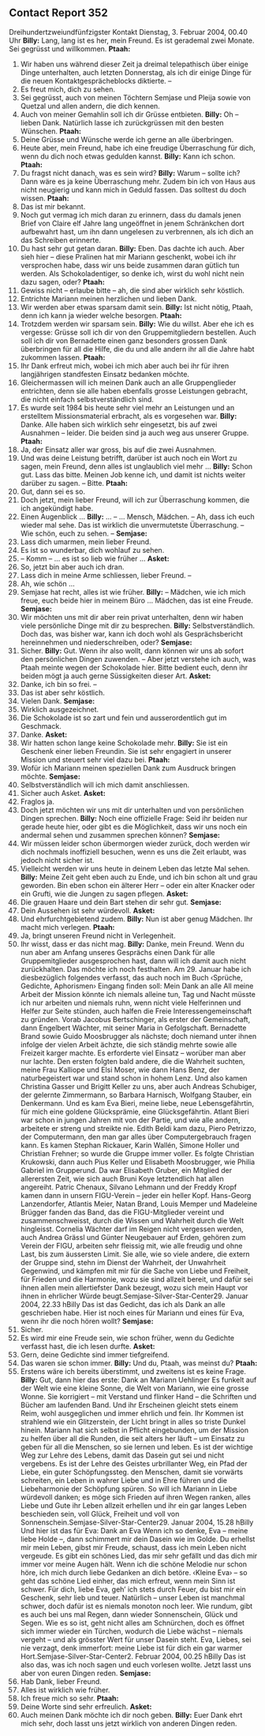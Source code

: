 ## Contact Report 352
Dreihundertzweiundfünfzigster Kontakt
Dienstag, 3. Februar 2004, 00.40 Uhr
**Billy:**
Lang, lang ist es her, mein Freund. Es ist gerademal zwei Monate. Sei gegrüsst und willkommen.
**Ptaah:**
1. Wir haben uns während dieser Zeit ja dreimal telepathisch über einige Dinge unterhalten, auch letzten Donnerstag, als ich dir einige Dinge für die neuen Kontaktgesprächeblocks diktierte. –
2. Es freut mich, dich zu sehen.
3. Sei gegrüsst, auch von meinen Töchtern Semjase und Pleija sowie von Quetzal und allen andern, die dich kennen.
4. Auch von meiner Gemahlin soll ich dir Grüsse entbieten.
**Billy:**
Oh – lieben Dank. Natürlich lasse ich zurückgrüssen mit den besten Wünschen.
**Ptaah:**
5. Deine Grüsse und Wünsche werde ich gerne an alle überbringen.
6. Heute aber, mein Freund, habe ich eine freudige Überraschung für dich, wenn du dich noch etwas gedulden kannst.
**Billy:**
Kann ich schon.
**Ptaah:**
7. Du fragst nicht danach, was es sein wird?
**Billy:**
Warum – sollte ich? Dann wäre es ja keine Überraschung mehr. Zudem bin ich von Haus aus nicht neugierig und kann mich in Geduld fassen. Das solltest du doch wissen.
**Ptaah:**
8. Das ist mir bekannt.
9. Noch gut vermag ich mich daran zu erinnern, dass du damals jenen Brief von Claire elf Jahre lang ungeöffnet in jenem Schränkchen dort aufbewahrt hast, um ihn dann ungelesen zu verbrennen, als ich dich an das Schreiben erinnerte.
10. Du hast sehr gut getan daran.
**Billy:**
Eben. Das dachte ich auch. Aber sieh hier – diese Pralinen hat mir Mariann geschenkt, wobei ich ihr versprochen habe, dass wir uns beide zusammen daran gütlich tun werden. Als Schokoladentiger, so denke ich, wirst du wohl nicht nein dazu sagen, oder?
**Ptaah:**
11. Gewiss nicht – erlaube bitte – ah, die sind aber wirklich sehr köstlich.
12. Entrichte Mariann meinen herzlichen und lieben Dank.
13. Wir werden aber etwas sparsam damit sein.
**Billy:**
Ist nicht nötig, Ptaah, denn ich kann ja wieder welche besorgen.
**Ptaah:**
14. Trotzdem werden wir sparsam sein.
**Billy:**
Wie du willst. Aber ehe ich es vergesse: Grüsse soll ich dir von den Gruppemitgliedern bestellen. Auch soll ich dir von Bernadette einen ganz besonders grossen Dank überbringen für all die Hilfe, die du und alle andern ihr all die Jahre habt zukommen lassen.
**Ptaah:**
15. Ihr Dank erfreut mich, wobei ich mich aber auch bei ihr für ihren langjährigen standfesten Einsatz bedanken möchte.
16. Gleichermassen will ich meinen Dank auch an alle Gruppenglieder entrichten, denn sie alle haben ebenfalls grosse Leistungen gebracht, die nicht einfach selbstverständlich sind.
17. Es wurde seit 1984 bis heute sehr viel mehr an Leistungen und an erstelltem Missionsmaterial erbracht, als es vorgesehen war.
**Billy:**
Danke. Alle haben sich wirklich sehr eingesetzt, bis auf zwei Ausnahmen – leider. Die beiden sind ja auch weg aus unserer Gruppe.
**Ptaah:**
18. Ja, der Einsatz aller war gross, bis auf die zwei Ausnahmen.
19. Und was deine Leistung betrifft, darüber ist auch noch ein Wort zu sagen, mein Freund, denn alles ist unglaublich viel mehr …
**Billy:**
Schon gut. Lass das bitte. Meinen Job kenne ich, und damit ist nichts weiter darüber zu sagen. – Bitte.
**Ptaah:**
20. Gut, dann sei es so.
21. Doch jetzt, mein lieber Freund, will ich zur Überraschung kommen, die ich angekündigt habe.
22. Einen Augenblick …
**Billy:**
… – … Mensch, Mädchen. – Ah, dass ich euch wieder mal sehe. Das ist wirklich die unvermutetste Überraschung. – Wie schön, euch zu sehen. –
**Semjase:**
1. Lass dich umarmen, mein lieber Freund.
2. Es ist so wunderbar, dich wohlauf zu sehen.
3. – Komm – … es ist so lieb wie früher …
**Asket:**
1. So, jetzt bin aber auch ich dran.
2. Lass dich in meine Arme schliessen, lieber Freund. –
3. Ah, wie schön …
4. Semjase hat recht, alles ist wie früher.
**Billy:**
– Mädchen, wie ich mich freue, euch beide hier in meinem Büro … Mädchen, das ist eine Freude.
**Semjase:**
4. Wir möchten uns mit dir aber rein privat unterhalten, denn wir haben viele persönliche Dinge mit dir zu besprechen.
**Billy:**
Selbstverständlich. Doch das, was bisher war, kann ich doch wohl als Gesprächsbericht hereinnehmen und niederschreiben, oder?
**Semjase:**
5. Sicher.
**Billy:**
Gut. Wenn ihr also wollt, dann können wir uns ab sofort den persönlichen Dingen zuwenden. – Aber jetzt verstehe ich auch, was Ptaah meinte wegen der Schokolade hier. Bitte bedient euch, denn ihr beiden mögt ja auch gerne Süssigkeiten dieser Art.
**Asket:**
5. Danke, ich bin so frei. –
6. Das ist aber sehr köstlich.
7. Vielen Dank.
**Semjase:**
6. Wirklich ausgezeichnet.
7. Die Schokolade ist so zart und fein und ausserordentlich gut im Geschmack.
8. Danke.
**Asket:**
8. Wir hatten schon lange keine Schokolade mehr.
**Billy:**
Sie ist ein Geschenk einer lieben Freundin. Sie ist sehr engagiert in unserer Mission und steuert sehr viel dazu bei.
**Ptaah:**
23. Wofür ich Mariann meinen speziellen Dank zum Ausdruck bringen möchte.
**Semjase:**
9. Selbstverständlich will ich mich damit anschliessen.
10. Sicher auch Asket.
**Asket:**
9. Fraglos ja.
10. Doch jetzt möchten wir uns mit dir unterhalten und von persönlichen Dingen sprechen.
**Billy:**
Noch eine offizielle Frage: Seid ihr beiden nur gerade heute hier, oder gibt es die Möglichkeit, dass wir uns noch ein andermal sehen und zusammen sprechen können?
**Semjase:**
11. Wir müssen leider schon übermorgen wieder zurück, doch werden wir dich nochmals inoffiziell besuchen, wenn es uns die Zeit erlaubt, was jedoch nicht sicher ist.
12. Vielleicht werden wir uns heute in deinem Leben das letzte Mal sehen.
**Billy:**
Meine Zeit geht eben auch zu Ende, und ich bin schon alt und grau geworden. Bin eben schon ein älterer Herr – oder ein alter Knacker oder ein Grufti, wie die Jungen zu sagen pflegen.
**Asket:**
11. Die grauen Haare und dein Bart stehen dir sehr gut.
**Semjase:**
13. Dein Aussehen ist sehr würdevoll.
**Asket:**
12. Und ehrfurchtgebietend zudem.
**Billy:**
Nun ist aber genug Mädchen. Ihr macht mich verlegen.
**Ptaah:**
24. Ja, bringt unseren Freund nicht in Verlegenheit.
25. Ihr wisst, dass er das nicht mag.
**Billy:**
Danke, mein Freund. Wenn du nun aber am Anfang unseres Gesprächs einen Dank für alle Gruppemitglieder ausgesprochen hast, dann will ich damit auch nicht zurückhalten. Das möchte ich noch festhalten. Am 29. Januar habe ich diesbezüglich folgendes verfasst, das auch noch im Buch ‹Sprüche, Gedichte, Aphorismen› Eingang finden soll:
Mein Dank an alle
All meine Arbeit der Mission könnte ich niemals alleine tun,
Tag und Nacht müsste ich nur arbeiten und niemals ruhn,
wenn nicht viele Helferinnen und Helfer zur Seite stünden,
auch halfen die Freie Interessengemeinschaft zu gründen.
Vorab Jacobus Bertschinger, als erster der Gemeinschaft,
dann Engelbert Wächter, mit seiner Maria in Gefolgschaft.
Bernadette Brand sowie Guido Moosbrugger als nächste;
doch niemand unter ihnen infolge der vielen Arbeit ächzte,
die sich ständig mehrte sowie alle Freizeit karger machte.
Es erforderte viel Einsatz – worüber man aber nur lachte.
Den ersten folgten bald andere, die die Wahrheit suchten,
meine Frau Kalliope und Elsi Moser, wie dann Hans Benz,
der naturbegeistert war und stand schon in hohem Lenz.
Und also kamen Christina Gasser und Brigitt Keller zu uns,
aber auch Andreas Schubiger, der gelernte Zimmermann,
so Barbara Harnisch, Wolfgang Stauber, ein Denkermann.
Und es kam Eva Bieri, meine liebe, neue Lebensgefährtin,
für mich eine goldene Glücksprämie, eine Glücksgefährtin.
Atlant Bieri war schon in jungen Jahren mit von der Partie,
und wie alle andern, arbeitete er streng und streikte nie.
Edith Beldi kam dazu, Piero Petrizzo, der Computermann,
den man gar alles über Computergebrauch fragen kann.
Es kamen Stephan Rickauer, Karin Wallén, Simone Holler
und Christian Frehner; so wurde die Gruppe immer voller.
Es folgte Christian Krukowski, dann auch Pius Keller und
Elisabeth Moosbrugger, wie Philia Gabriel im Grupperund.
Da war Elisabeth Gruber, ein Mitglied der allerersten Zeit,
wie sich auch Bruni Koye letztendlich hat allen angereiht.
Patric Chenaux, Silvano Lehmann und der Freddy Kropf
kamen dann in unsern FIGU-Verein – jeder ein heller Kopf.
Hans-Georg Lanzendorfer, Atlantis Meier, Natan Brand,
Louis Memper und Madeleine Brügger fanden das Band,
das die FIGU-Mitglieder vereint und zusammenschweisst,
durch die Wissen und Wahrheit durch die Welt hingleisst.
Cornelia Wächter darf im Reigen nicht vergessen werden,
auch Andrea Grässl und Günter Neugebauer auf Erden,
gehören zum Verein der FIGU, arbeiten sehr fleissig mit,
wie alle freudig und ohne Last, bis zum äussersten Limit.
Sie alle, wie so viele andere, die extern der Gruppe sind,
stehn im Dienst der Wahrheit, der Unwahrheit Gegenwind,
und kämpfen mit mir für die Sache von Liebe und Freiheit,
für Frieden und die Harmonie, wozu sie sind allzeit bereit,
und dafür sei ihnen allen mein allertiefster Dank bezeugt,
wozu sich mein Haupt vor ihnen in ehrlicher Würde beugt.Semjase-Silver-Star-Center29. Januar 2004, 22.33 hBilly
Das ist das Gedicht, das ich als Dank an alle geschrieben habe. Hier ist noch eines für Mariann und eines für Eva, wenn ihr die noch hören wollt?
**Semjase:**
14. Sicher.
15. Es wird mir eine Freude sein, wie schon früher, wenn du Gedichte verfasst hast, die ich lesen durfte.
**Asket:**
13. Gern, deine Gedichte sind immer tiefgreifend.
14. Das waren sie schon immer.
**Billy:**
Und du, Ptaah, was meinst du?
**Ptaah:**
26. Erstens wäre ich bereits überstimmt, und zweitens ist es keine Frage.
**Billy:**
Gut, dann hier das erste:
Dank an Mariann Uehlinger
Es funkelt auf der Welt wie eine kleine Sonne,
die Welt von Mariann, wie eine grosse Wonne.
Sie korrigiert – mit Verstand und flinker Hand –
die Schriften und Bücher am laufenden Band.
Und ihr Erscheinen gleicht stets einem Reim,
wohl ausgeglichen und immer ehrlich und fein.
Ihr Kommen ist strahlend wie ein Glitzerstein,
der Licht bringt in alles so triste Dunkel hinein.
Mariann hat sich selbst in Pflicht eingebunden,
um der Mission zu helfen über all die Runden,
die seit alters her läuft – um Einsatz zu geben
für all die Menschen, so sie lernen und leben.
Es ist der wichtige Weg zur Lehre des Lebens,
damit das Dasein gut sei und nicht vergebens.
Es ist der Lehre des Geistes urbrillanter Weg,
ein Pfad der Liebe, ein guter Schöpfungssteg.
den Menschen, damit sie vorwärts schreiten,
ein Leben in wahrer Liebe und in Ehre führen
und die Liebeharmonie der Schöpfung spüren.
So will ich Mariann in Liebe würdevoll danken;
es möge sich Frieden auf ihren Wegen ranken,
alles Liebe und Gute ihr Leben allzeit erhellen
und ihr ein gar langes Leben beschieden sein,
voll Glück, Freiheit und voll von Sonnenschein.Semjase-Silver-Star-Center29. Januar 2004, 15.28 hBilly
Und hier ist das für Eva:
Dank an Eva
Wenn ich so denke, Eva – meine liebe Holde –,
dann schimmert mir dein Dasein wie im Golde.
Du erhellst mir mein Leben, gibst mir Freude,
schaust, dass ich mein Leben nicht vergeude.
Es gibt ein schönes Lied, das mir sehr gefällt
und das dich mir immer vor meine Augen hält.
Wenn ich die schöne Melodie nur schon höre,
ich mich durch liebe Gedanken an dich betöre.
‹Kleine Eva› – so geht das schöne Lied einher,
das mich erfreut, wenn mein Sinn ist schwer.
Für dich, liebe Eva, geh’ ich stets durch Feuer,
du bist mir ein Geschenk, sehr lieb und teuer.
Natürlich – unser Leben ist manchmal schwer,
doch dafür ist es niemals monoton noch leer.
Wie rundum, gibt es auch bei uns mal Regen,
dann wieder Sonnenschein, Glück und Segen.
Wie es so ist, geht nicht alles am Schnürchen,
doch es öffnet sich immer wieder ein Türchen,
wodurch die Liebe wächst – niemals vergeht –
und als grösster Wert für unser Dasein steht.
Eva, Liebes, sei nie verzagt, denk immerfort:
meine Liebe ist für dich ein gar warmer Hort.Semjase-Silver-Star-Center2. Februar 2004, 00.25 hBilly
Das ist also das, was ich noch sagen und euch vorlesen wollte. Jetzt lasst uns aber von euren Dingen reden.
**Semjase:**
16. Hab Dank, lieber Freund.
17. Alles ist wirklich wie früher.
18. Ich freue mich so sehr.
**Ptaah:**
27. Deine Worte sind sehr erfreulich.
**Asket:**
15. Auch meinen Dank möchte ich dir noch geben.
**Billy:**
Euer Dank ehrt mich sehr, doch lasst uns jetzt wirklich von anderen Dingen reden.
